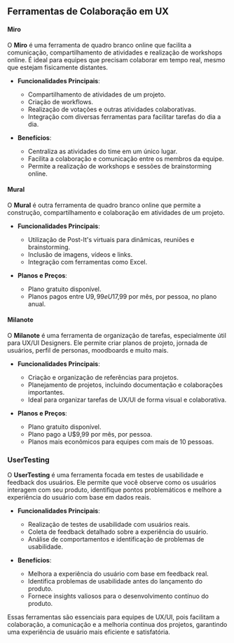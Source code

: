 ## Ferramentas de Colaboração em UX 

#### Miro

O **Miro** é uma ferramenta de quadro branco online que facilita a comunicação, compartilhamento de atividades e realização de workshops online. É ideal para equipes que precisam colaborar em tempo real, mesmo que estejam fisicamente distantes.

- **Funcionalidades Principais**:
  - Compartilhamento de atividades de um projeto.
  - Criação de workflows.
  - Realização de votações e outras atividades colaborativas.
  - Integração com diversas ferramentas para facilitar tarefas do dia a dia.

- **Benefícios**:
  - Centraliza as atividades do time em um único lugar.
  - Facilita a colaboração e comunicação entre os membros da equipe.
  - Permite a realização de workshops e sessões de brainstorming online.

#### Mural

O **Mural** é outra ferramenta de quadro branco online que permite a construção, compartilhamento e colaboração em atividades de um projeto.

- **Funcionalidades Principais**:
  - Utilização de Post-It's virtuais para dinâmicas, reuniões e brainstorming.
  - Inclusão de imagens, vídeos e links.
  - Integração com ferramentas como Excel.

- **Planos e Preços**:
  - Plano gratuito disponível.
  - Planos pagos entre U$9,99 e U$17,99 por mês, por pessoa, no plano anual.

#### Milanote

O **Milanote** é uma ferramenta de organização de tarefas, especialmente útil para UX/UI Designers. Ele permite criar planos de projeto, jornada de usuários, perfil de personas, moodboards e muito mais.

- **Funcionalidades Principais**:
  - Criação e organização de referências para projetos.
  - Planejamento de projetos, incluindo documentação e colaborações importantes.
  - Ideal para organizar tarefas de UX/UI de forma visual e colaborativa.

- **Planos e Preços**:
  - Plano gratuito disponível.
  - Plano pago a U$9,99 por mês, por pessoa.
  - Planos mais econômicos para equipes com mais de 10 pessoas.

### UserTesting

O **UserTesting** é uma ferramenta focada em testes de usabilidade e feedback dos usuários. Ele permite que você observe como os usuários interagem com seu produto, identifique pontos problemáticos e melhore a experiência do usuário com base em dados reais.

- **Funcionalidades Principais**:
  - Realização de testes de usabilidade com usuários reais.
  - Coleta de feedback detalhado sobre a experiência do usuário.
  - Análise de comportamentos e identificação de problemas de usabilidade.

- **Benefícios**:
  - Melhora a experiência do usuário com base em feedback real.
  - Identifica problemas de usabilidade antes do lançamento do produto.
  - Fornece insights valiosos para o desenvolvimento contínuo do produto.

Essas ferramentas são essenciais para equipes de UX/UI, pois facilitam a colaboração, a comunicação e a melhoria contínua dos projetos, garantindo uma experiência de usuário mais eficiente e satisfatória.